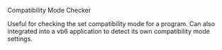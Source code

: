 Compatibility Mode Checker

Useful for checking the set compatibility mode for a program. Can also integrated into a vb6 application to detect its own compatibility mode settings.
